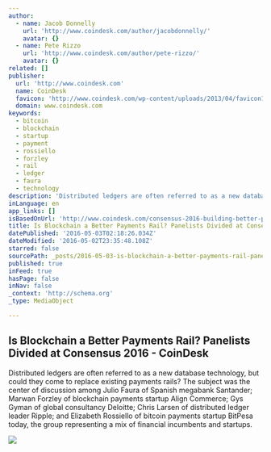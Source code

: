 ```yaml
---
author:
  - name: Jacob Donnelly
    url: 'http://www.coindesk.com/author/jacobdonnelly/'
    avatar: {}
  - name: Pete Rizzo
    url: 'http://www.coindesk.com/author/pete-rizzo/'
    avatar: {}
related: []
publisher:
  url: 'http://www.coindesk.com'
  name: CoinDesk
  favicon: 'http://www.coindesk.com/wp-content/uploads/2013/04/favicon1.ico?1fee9b'
  domain: www.coindesk.com
keywords:
  - bitcoin
  - blockchain
  - startup
  - payment
  - rossiello
  - forzley
  - rail
  - ledger
  - faura
  - technology
description: 'Distributed ledgers are often referred to as a new database technology, but could they come to replace existing payments rails? The subject was the center of discussion among Julio Faura of Spanish megabank Santander; Marwan Forzley of blockchain payments startup Align Commerce; Gys Gyman of global consultancy Deloitte; Chris Larsen of distributed ledger leader Ripple; and Elizabeth Rossiello of bitcoin payments startup BitPesa today, the group representing a mix of financial incumbents and startups.'
inLanguage: en
app_links: []
isBasedOnUrl: 'http://www.coindesk.com/consensus-2016-building-better-payment-rail/'
title: Is Blockchain a Better Payments Rail? Panelists Divided at Consensus 2016 - CoinDesk
datePublished: '2016-05-03T02:18:26.034Z'
dateModified: '2016-05-02T23:35:48.108Z'
starred: false
sourcePath: _posts/2016-05-03-is-blockchain-a-better-payments-rail-panelists-divided-at-c.md
published: true
inFeed: true
hasPage: false
inNav: false
_context: 'http://schema.org'
_type: MediaObject

---
```

<article style=""><h1>Is Blockchain a Better Payments Rail? Panelists Divided at Consensus 2016 - CoinDesk</h1><p>Distributed ledgers are often referred to as a new database technology, but could they come to replace existing payments rails? The subject was the center of discussion among Julio Faura of Spanish megabank Santander; Marwan Forzley of blockchain payments startup Align Commerce; Gys Gyman of global consultancy Deloitte; Chris Larsen of distributed ledger leader Ripple; and Elizabeth Rossiello of bitcoin payments startup BitPesa today, the group representing a mix of financial incumbents and startups.</p><img src="http://media.coindesk.com/2016/05/Screen-Shot-2016-05-02-at-6.31.32-PM-e1462228316430.png" /></article>